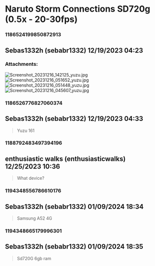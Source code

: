 # Naruto Storm Connections SD720g (0.5x - 20-30fps)
### 1186524199850872913
## Sebas1332h (sebabr1332) 12/19/2023 04:23 

> 
### Attachments: 
![Screenshot_20231216_142125_yuzu.jpg](https://yuzudiscordbackup.s3.us-west-2.amazonaws.com/files-media/1186524199850872913_Screenshot_20231216_142125_yuzu.jpg)
![Screenshot_20231216_051652_yuzu.jpg](https://yuzudiscordbackup.s3.us-west-2.amazonaws.com/files-media/1186524199850872913_Screenshot_20231216_051652_yuzu.jpg)
![Screenshot_20231216_051448_yuzu.jpg](https://yuzudiscordbackup.s3.us-west-2.amazonaws.com/files-media/1186524199850872913_Screenshot_20231216_051448_yuzu.jpg)
![Screenshot_20231216_045607_yuzu.jpg](https://yuzudiscordbackup.s3.us-west-2.amazonaws.com/files-media/1186524199850872913_Screenshot_20231216_045607_yuzu.jpg)

### 1186526776827060374
## Sebas1332h (sebabr1332) 12/19/2023 04:33 

> Yuzu 161

### 1188792483497394196
## enthusiastic walks (enthusiasticwalks) 12/25/2023 10:36 

> What device?

### 1194348556786610176
## Sebas1332h (sebabr1332) 01/09/2024 18:34 

> Samsung A52 4G

### 1194348665179996301
## Sebas1332h (sebabr1332) 01/09/2024 18:35 

> Sd720G 6gb ram

